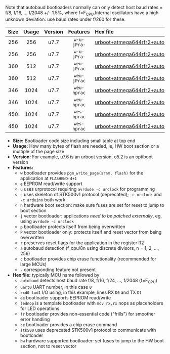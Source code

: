 Note that autobaud bootloaders normally can only detect host baud rates = f/8, f/16, ... f/2048 +/- 1.5%, where f=F<sub>CPU</sub>.Internal oscillators have a high unknown deviation: use baud rates under f/260 for these.

|Size|Usage|Version|Features|Hex file|
|:-:|:-:|:-:|:-:|:--|
|256|256|u7.7|`w-u-jPra-`|[urboot+atmega644rfr2+autobaud_uart0_rxe0_txe1_lednop.hex](https://raw.githubusercontent.com/stefanrueger/urboot.hex/main/mcus/atmega644rfr2/autobaud/urboot+atmega644rfr2+autobaud_uart0_rxe0_txe1_lednop.hex)|
|256|256|u7.7|`w-u-jPra-`|[urboot+atmega644rfr2+autobaud_uart1_rxd2_txd3_lednop.hex](https://raw.githubusercontent.com/stefanrueger/urboot.hex/main/mcus/atmega644rfr2/autobaud/urboot+atmega644rfr2+autobaud_uart1_rxd2_txd3_lednop.hex)|
|360|512|u7.7|`weu-jPrac`|[urboot+atmega644rfr2+autobaud_uart0_rxe0_txe1_ee_lednop_fr_ce.hex](https://raw.githubusercontent.com/stefanrueger/urboot.hex/main/mcus/atmega644rfr2/autobaud/urboot+atmega644rfr2+autobaud_uart0_rxe0_txe1_ee_lednop_fr_ce.hex)|
|360|512|u7.7|`weu-jPrac`|[urboot+atmega644rfr2+autobaud_uart1_rxd2_txd3_ee_lednop_fr_ce.hex](https://raw.githubusercontent.com/stefanrueger/urboot.hex/main/mcus/atmega644rfr2/autobaud/urboot+atmega644rfr2+autobaud_uart1_rxd2_txd3_ee_lednop_fr_ce.hex)|
|346|1024|u7.7|`weu-hprac`|[urboot+atmega644rfr2+autobaud_uart0_rxe0_txe1_ee_lednop_fr_ce_hw.hex](https://raw.githubusercontent.com/stefanrueger/urboot.hex/main/mcus/atmega644rfr2/autobaud/urboot+atmega644rfr2+autobaud_uart0_rxe0_txe1_ee_lednop_fr_ce_hw.hex)|
|346|1024|u7.7|`weu-hprac`|[urboot+atmega644rfr2+autobaud_uart1_rxd2_txd3_ee_lednop_fr_ce_hw.hex](https://raw.githubusercontent.com/stefanrueger/urboot.hex/main/mcus/atmega644rfr2/autobaud/urboot+atmega644rfr2+autobaud_uart1_rxd2_txd3_ee_lednop_fr_ce_hw.hex)|
|450|1024|u7.7|`wes-hprac`|[urboot+atmega644rfr2+autobaud_uart0_rxe0_txe1_ee_lednop_fr_ce_stk500_hw.hex](https://raw.githubusercontent.com/stefanrueger/urboot.hex/main/mcus/atmega644rfr2/autobaud/urboot+atmega644rfr2+autobaud_uart0_rxe0_txe1_ee_lednop_fr_ce_stk500_hw.hex)|
|450|1024|u7.7|`wes-hprac`|[urboot+atmega644rfr2+autobaud_uart1_rxd2_txd3_ee_lednop_fr_ce_stk500_hw.hex](https://raw.githubusercontent.com/stefanrueger/urboot.hex/main/mcus/atmega644rfr2/autobaud/urboot+atmega644rfr2+autobaud_uart1_rxd2_txd3_ee_lednop_fr_ce_stk500_hw.hex)|

- **Size:** Bootloader code size including small table at top end
- **Usage:** How many bytes of flash are needed, ie, HW boot section or a multiple of the page size
- **Version:** For example, u7.6 is an urboot version, o5.2 is an optiboot version
- **Features:**
  + `w` bootloader provides `pgm_write_page(sram, flash)` for the application at `FLASHEND-4+1`
  + `e` EEPROM read/write support
  + `u` uses urprotocol requiring `avrdude -c urclock` for programming
  + `s` uses skeleton of STK500v1 protocol (deprecated); `-c urclock` and `-c arduino` both work
  + `h` hardware boot section: make sure fuses are set for reset to jump to boot section
  + `j` vector bootloader: applications *need to be patched externally*, eg, using `avrdude -c urclock`
  + `p` bootloader protects itself from being overwritten
  + `P` vector bootloader only: protects itself and reset vector from being overwritten
  + `r` preserves reset flags for the application in the register R2
  + `a` autobaud detection (f_cpu/8n using discrete divisors, n = 1, 2, ..., 256)
  + `c` bootloader provides chip erase functionality (recommended for large MCUs)
  + `-` corresponding feature not present
- **Hex file:** typically MCU name followed by
  + `autobaud` detects host baud rate f/8, f/16, f/24, ..., f/2048 (f=F<sub>CPU</sub>)
  + `uart0` UART number, in this case `0`
  + `rxd0 txd1` I/O using, in this example, lines RX `D0` and TX `D1`
  + `ee` bootloader supports EEPROM read/write
  + `lednop` is a template bootloader with `mov rx,rx` nops as placeholders for LED operations
  + `fr` bootloader provides non-essential code ("frills") for smoother error handling
  + `ce` bootloader provides a chip erase command
  + `stk500` uses deprecated STK500v1 protocol to communicate with bootloader
  + `hw` hardware supported bootloader: set fuses to jump to the HW boot section, not to reset vector
